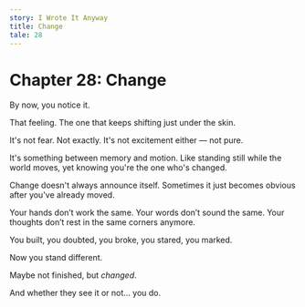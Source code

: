```yaml
---
story: I Wrote It Anyway
title: Change
tale: 28
---
```


# Chapter 28: Change

By now,
you notice it.

That feeling.
The one that keeps shifting
just under the skin.

It's not fear.
Not exactly.
It's not excitement either —
not pure.

It's something between memory and motion.
Like standing still while the world moves,
yet knowing
you're the one who's changed.

Change doesn't always announce itself.
Sometimes it just
becomes obvious
after you've already moved.

Your hands don’t work the same.
Your words don’t sound the same.
Your thoughts don’t rest in the same corners anymore.

You built,
you doubted,
you broke,
you stared,
you marked.

Now you stand
different.

Maybe not finished,
but *changed*.

And whether they see it or not…
you do.
